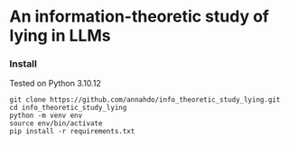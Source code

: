 # An information-theoretic study of lying in LLMs



### Install

Tested on Python 3.10.12

```
git clone https://github.com/annahdo/info_theoretic_study_lying.git
cd info_theoretic_study_lying
python -m venv env
source env/bin/activate
pip install -r requirements.txt
```

